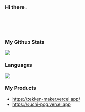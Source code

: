 ### Hi there <img src="https://media.giphy.com/media/hvRJCLFzcasrR4ia7z/giphy.gif" width="2%" />

<!--
**mishio-n/mishio-n** is a ✨ _special_ ✨ repository because its `README.md` (this file) appears on your GitHub profile.

Here are some ideas to get you started:

- 🔭 I’m currently working on ...
- 🌱 I’m currently learning ...
- 👯 I’m looking to collaborate on ...
- 🤔 I’m looking for help with ...
- 💬 Ask me about ...
- 📫 How to reach me: ...
- 😄 Pronouns: ...
- ⚡ Fun fact: ...
-->

### My Github Stats
[![](https://github-readme-stats.vercel.app/api?username=mishio-n&show_icons=true&theme=gruvbox)](https://github.com/mishio-n)

### Languages
[![](https://github-readme-stats.vercel.app/api/top-langs/?username=mishio-n&layout=compact)](https://github.com/mishio-n)

### My Products

- https://zekken-maker.vercel.app/
- https://ouchi-pog.vercel.app
